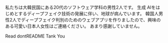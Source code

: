 私たちは大韓民国にある20代のソフトウェア学科の男性2人です。 生成 AIをはじめとするディープフェイク技術の発展に伴い、地球が病んでいます。 韓国人男性2人でディープフェイク判別のためのウェブアプリを作りましたので、興味のある可愛い日本人女性はご連絡ください。 あまり感謝していません。

Read dontREADME
Tank You
